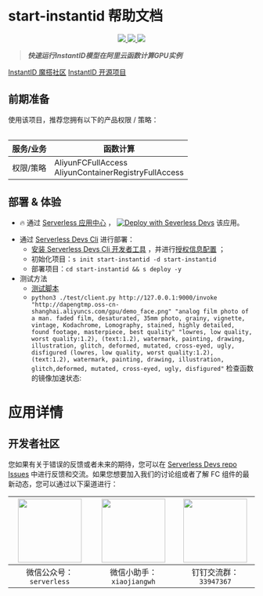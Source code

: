 # start-instantid 帮助文档

<p align="center" class="flex justify-center">
    <a href="https://www.serverless-devs.com" class="ml-1">
    <img src="http://editor.devsapp.cn/icon?package=start-instantid&type=packageType">
  </a>
  <a href="http://www.devsapp.cn/details.html?name=start-instantid" class="ml-1">
    <img src="http://editor.devsapp.cn/icon?package=start-instantid&type=packageVersion">
  </a>
  <a href="http://www.devsapp.cn/details.html?name=start-instantid" class="ml-1">
    <img src="http://editor.devsapp.cn/icon?package=start-instantid&type=packageDownload">
  </a>
</p>

<description>

> ***快速运行InstantID模型在阿里云函数计算GPU实例***

[InstantID 魔搭社区](https://modelscope.cn/models/instantx/InstantID/summary)
[InstantID 开源项目](https://github.com/InstantID/InstantID)

</description>

<table>

## 前期准备
使用该项目，推荐您拥有以下的产品权限 / 策略：

| 服务/业务 | 函数计算 |
| --- |  --- |
| 权限/策略 | AliyunFCFullAccess</br>AliyunContainerRegistryFullAccess |


</table>

<codepre id="codepre">



</codepre>

<deploy>

## 部署 & 体验

<appcenter>

- :fire: 通过 [Serverless 应用中心](https://fcnext.console.aliyun.com/applications/create?template=start-instantid) ，
[![Deploy with Severless Devs](https://img.alicdn.com/imgextra/i1/O1CN01w5RFbX1v45s8TIXPz_!!6000000006118-55-tps-95-28.svg)](https://fcnext.console.aliyun.com/applications/create?template=start-instantid)  该应用。

</appcenter>

- 通过 [Serverless Devs Cli](https://www.serverless-devs.com/serverless-devs/install) 进行部署：
    - [安装 Serverless Devs Cli 开发者工具](https://www.serverless-devs.com/serverless-devs/install) ，并进行[授权信息配置](https://www.serverless-devs.com/fc/config) ；
    - 初始化项目：`s init start-instantid -d start-instantid`
    - 部署项目：`cd start-instantid && s deploy -y`
- 测试方法
    - [测试脚本](https://github.com/devsapp/start-fc-gpu/blob/main/fc-http-gpu-inference-start-instantid/src/model_app/test/client.py)
    - `python3 ./test/client.py http://127.0.0.1:9000/invoke "http://dapengtmp.oss-cn-shanghai.aliyuncs.com/gpu/demo_face.png" "analog film photo of a man. faded film, desaturated, 35mm photo, grainy, vignette, vintage, Kodachrome, Lomography, stained, highly detailed, found footage, masterpiece, best quality" "lowres, low quality, worst quality:1.2), (text:1.2), watermark, painting, drawing, illustration, glitch, deformed, mutated, cross-eyed, ugly, disfigured (lowres, low quality, worst quality:1.2), (text:1.2), watermark, painting, drawing, illustration, glitch,deformed, mutated, cross-eyed, ugly, disfigured"`
检查函数的镜像加速状态:


</deploy>

<appdetail id="flushContent">

# 应用详情

</appdetail>

<devgroup>

## 开发者社区

您如果有关于错误的反馈或者未来的期待，您可以在 [Serverless Devs repo Issues](https://github.com/serverless-devs/serverless-devs/issues) 中进行反馈和交流。如果您想要加入我们的讨论组或者了解 FC 组件的最新动态，您可以通过以下渠道进行：

<p align="center">

| <img src="https://serverless-article-picture.oss-cn-hangzhou.aliyuncs.com/1635407298906_20211028074819117230.png" width="130px" > | <img src="https://serverless-article-picture.oss-cn-hangzhou.aliyuncs.com/1635407044136_20211028074404326599.png" width="130px" > | <img src="https://serverless-article-picture.oss-cn-hangzhou.aliyuncs.com/1635407252200_20211028074732517533.png" width="130px" > |
|--- | --- | --- |
| <center>微信公众号：`serverless`</center> | <center>微信小助手：`xiaojiangwh`</center> | <center>钉钉交流群：`33947367`</center> |

</p>

</devgroup>
